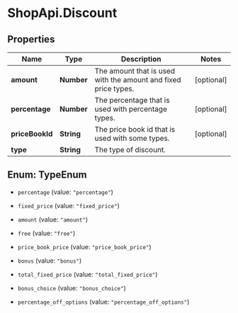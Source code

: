 # ShopApi.Discount

## Properties
Name | Type | Description | Notes
------------ | ------------- | ------------- | -------------
**amount** | **Number** | The amount that is used with the amount and fixed price types. | [optional] 
**percentage** | **Number** | The percentage that is used with percentage types. | [optional] 
**priceBookId** | **String** | The price book id that is used with some types. | [optional] 
**type** | **String** | The type of discount. | 


<a name="TypeEnum"></a>
## Enum: TypeEnum


* `percentage` (value: `"percentage"`)

* `fixed_price` (value: `"fixed_price"`)

* `amount` (value: `"amount"`)

* `free` (value: `"free"`)

* `price_book_price` (value: `"price_book_price"`)

* `bonus` (value: `"bonus"`)

* `total_fixed_price` (value: `"total_fixed_price"`)

* `bonus_choice` (value: `"bonus_choice"`)

* `percentage_off_options` (value: `"percentage_off_options"`)




